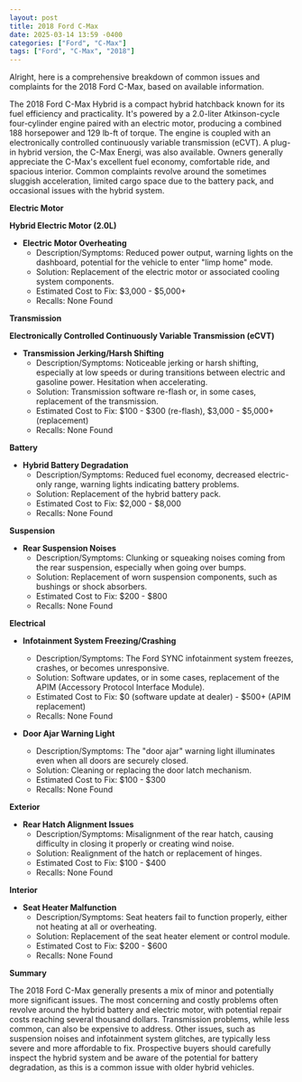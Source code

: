 ```yaml
---
layout: post
title: 2018 Ford C-Max
date: 2025-03-14 13:59 -0400
categories: ["Ford", "C-Max"]
tags: ["Ford", "C-Max", "2018"]
---
```

Alright, here is a comprehensive breakdown of common issues and complaints for the 2018 Ford C-Max, based on available information.

The 2018 Ford C-Max Hybrid is a compact hybrid hatchback known for its fuel efficiency and practicality. It's powered by a 2.0-liter Atkinson-cycle four-cylinder engine paired with an electric motor, producing a combined 188 horsepower and 129 lb-ft of torque. The engine is coupled with an electronically controlled continuously variable transmission (eCVT). A plug-in hybrid version, the C-Max Energi, was also available. Owners generally appreciate the C-Max's excellent fuel economy, comfortable ride, and spacious interior. Common complaints revolve around the sometimes sluggish acceleration, limited cargo space due to the battery pack, and occasional issues with the hybrid system.

**Electric Motor**

**Hybrid Electric Motor (2.0L)**

*   **Electric Motor Overheating**
    *   Description/Symptoms: Reduced power output, warning lights on the dashboard, potential for the vehicle to enter "limp home" mode.
    *   Solution: Replacement of the electric motor or associated cooling system components.
    *   Estimated Cost to Fix: $3,000 - $5,000+
    *   Recalls: None Found

**Transmission**

**Electronically Controlled Continuously Variable Transmission (eCVT)**

*   **Transmission Jerking/Harsh Shifting**
    *   Description/Symptoms: Noticeable jerking or harsh shifting, especially at low speeds or during transitions between electric and gasoline power. Hesitation when accelerating.
    *   Solution: Transmission software re-flash or, in some cases, replacement of the transmission.
    *   Estimated Cost to Fix: $100 - $300 (re-flash), $3,000 - $5,000+ (replacement)
    *   Recalls: None Found

**Battery**

*   **Hybrid Battery Degradation**
    *   Description/Symptoms: Reduced fuel economy, decreased electric-only range, warning lights indicating battery problems.
    *   Solution: Replacement of the hybrid battery pack.
    *   Estimated Cost to Fix: $2,000 - $8,000
    *   Recalls: None Found

**Suspension**

*   **Rear Suspension Noises**
    *   Description/Symptoms: Clunking or squeaking noises coming from the rear suspension, especially when going over bumps.
    *   Solution: Replacement of worn suspension components, such as bushings or shock absorbers.
    *   Estimated Cost to Fix: $200 - $800
    *   Recalls: None Found

**Electrical**

*   **Infotainment System Freezing/Crashing**
    *   Description/Symptoms: The Ford SYNC infotainment system freezes, crashes, or becomes unresponsive.
    *   Solution: Software updates, or in some cases, replacement of the APIM (Accessory Protocol Interface Module).
    *   Estimated Cost to Fix: $0 (software update at dealer) - $500+ (APIM replacement)
    *   Recalls: None Found

*   **Door Ajar Warning Light**
    *   Description/Symptoms: The "door ajar" warning light illuminates even when all doors are securely closed.
    *   Solution: Cleaning or replacing the door latch mechanism.
    *   Estimated Cost to Fix: $100 - $300
    *   Recalls: None Found

**Exterior**

*   **Rear Hatch Alignment Issues**
    *   Description/Symptoms: Misalignment of the rear hatch, causing difficulty in closing it properly or creating wind noise.
    *   Solution: Realignment of the hatch or replacement of hinges.
    *   Estimated Cost to Fix: $100 - $400
    *   Recalls: None Found

**Interior**

*   **Seat Heater Malfunction**
    *   Description/Symptoms: Seat heaters fail to function properly, either not heating at all or overheating.
    *   Solution: Replacement of the seat heater element or control module.
    *   Estimated Cost to Fix: $200 - $600
    *   Recalls: None Found

**Summary**

The 2018 Ford C-Max generally presents a mix of minor and potentially more significant issues. The most concerning and costly problems often revolve around the hybrid battery and electric motor, with potential repair costs reaching several thousand dollars. Transmission problems, while less common, can also be expensive to address. Other issues, such as suspension noises and infotainment system glitches, are typically less severe and more affordable to fix. Prospective buyers should carefully inspect the hybrid system and be aware of the potential for battery degradation, as this is a common issue with older hybrid vehicles.

